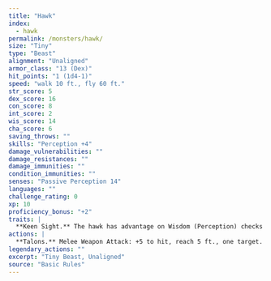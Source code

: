 ```yaml
---
title: "Hawk"
index:
  - hawk
permalink: /monsters/hawk/
size: "Tiny"
type: "Beast"
alignment: "Unaligned"
armor_class: "13 (Dex)"
hit_points: "1 (1d4-1)"
speed: "walk 10 ft., fly 60 ft."
str_score: 5
dex_score: 16
con_score: 8
int_score: 2
wis_score: 14
cha_score: 6
saving_throws: ""
skills: "Perception +4"
damage_vulnerabilities: ""
damage_resistances: ""
damage_immunities: ""
condition_immunities: ""
senses: "Passive Perception 14"
languages: ""
challenge_rating: 0
xp: 10
proficiency_bonus: "+2"
traits: |
  **Keen Sight.** The hawk has advantage on Wisdom (Perception) checks that rely on sight.
actions: |
  **Talons.** Melee Weapon Attack: +5 to hit, reach 5 ft., one target. Hit: 1 slashing damage.  
legendary_actions: ""
excerpt: "Tiny Beast, Unaligned"
source: "Basic Rules"
---
```

